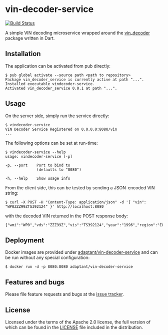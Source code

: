 # vin-decoder-service

[![Build Status](https://travis-ci.com/adaptant-labs/vin-decoder-service.svg?branch=master)](https://travis-ci.com/adaptant-labs/vin-decoder-service#)

A simple VIN decoding microservice wrapped around the [vin_decoder] package written in Dart.

[vin_decoder]: https://github.com/adaptant-labs/vin-decoder-dart

## Installation

The application can be activated from pub directly:

```
$ pub global activate --source path <path to repository>
Package vin_decoder_service is currently active at path "...".
Installed executable vindecoder-service.
Activated vin_decoder_service 0.0.1 at path "...".
```

## Usage

On the server side, simply run the service directly:

```
$ vindecoder-service
VIN Decoder Service Registered on 0.0.0.0:8080/vin
...
```

The following options can be set at run-time:

```
$ vindecoder-service --help
usage: vindecoder-service [-p]

-p, --port    Port to bind to
              (defaults to "8080")

-h, --help    Show usage info
```

From the client side, this can be tested by sending a JSON-encoded VIN string:

```
$ curl -X POST -H "Content-Type: application/json" -d '{ "vin": "WP0ZZZ99ZTS392124" }' http://localhost:8080
```

with the decoded VIN returned in the POST response body:

```
{"wmi":"WP0","vds":"ZZZ99Z","vis":"TS392124","year":"1996","region":"EU","manufacturer":"Porsche","assembly_plant":"S","serial_number":"92124"}
```

## Deployment

Docker images are provided under [adaptant/vin-decoder-service][docker] and can be run without any special
configuration:

```
$ docker run -d -p 8080:8080 adaptant/vin-decoder-service
```

[docker]: https://hub.docker.com/r/adaptant/vin-decoder-service

## Features and bugs

Please file feature requests and bugs at the [issue tracker][tracker].

[tracker]: https://github.com/adaptant-labs/vin-decoder-service/issues

## License

Licensed under the terms of the Apache 2.0 license, the full version of which can be found in the
[LICENSE](https://raw.githubusercontent.com/adaptant-labs/vin-decoder-service/master/LICENSE)
file included in the distribution.